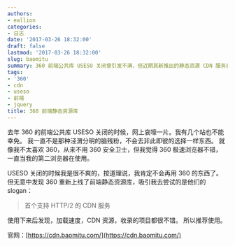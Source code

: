 ```yaml
---
authors:
- eallion
categories:
- 日志
date: '2017-03-26 18:32:00'
draft: false
lastmod: '2017-03-26 18:32:00'
slug: baomitu
summary: 360 前端公共库 USESO 关闭曾引发不满，但近期其新推出的静态资源 CDN 服务表现优异，支持 HTTP/2 协议且加载速度快、资源丰富，值得推荐！
tags:
- '360'
- cdn
- useso
- 前端
- jquery
title: 360 前端静态资源库
---
```

去年 360 的前端公共库 USESO 关闭的时候，网上哀嚎一片。我有几个站也不能幸免。
我一直不是那种泾渭分明的脑残粉，不会去非此即彼的选择一样东西。
就像我不太喜欢 360，从来不用 360 安全卫士，但我觉得 360 极速浏览器不错，一直当我的第二浏览器在使用。

USESO 关闭的时候我是很不爽的，按道理说，我肯定不会再用 360 的东西了。
但无意中发现 360 重新上线了前端静态资源库，吸引我去尝试的是他们的 slogan：

> 首个支持 HTTP/2 的 CDN 服务

使用下来后发现，加载速度，CDN 资源，收录的项目都很不错。
所以推荐使用。

官网：[https://cdn.baomitu.com/](https://cdn.baomitu.com/)